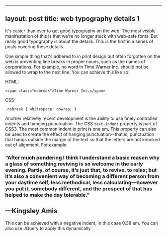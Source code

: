 ----
layout: post
title: web typography details 1
---

It's easier than ever to get good typography on the web. The most visible manifestation of this is that we're no longer stuck with web-safe fonts. But really good typography is about the details. This is the first in a series of posts covering these details.

One simple thing that's adhered to in print design but often forgotten on the web is preventing line breaks in proper nouns, such as the names of corporations. For example, no word in Time Warner Inc. should not be allowed to wrap to the next line. You can achieve this like so:

HTML:

`<span class="nobreak">Time Warner Inc.</span>`

CSS:

`.nobreak { whitespace: nowrap; }`

Another relatively recent development is the ability to use finely controlled indents and hanging punctuation. The CSS `text-indent` property is part of CSS3. The most common indent in print is one em. This property can also be used to create the effect of hanging punctuation--that is, punctuation that hangs outside the margin of the text so that the letters are not knocked out of alignment. For example:

  <div class="quote">
    <h3 class="quote_body">&ldquo;After much pondering I think I understand a basic reason why a glass of something reviving is so welcome in the early evening. Partly, of course, it&rsquo;s just that, to revive, to relax; but it&rsquo;s also a convenient way of becoming a different person from your daytime self, less methodical, less calculating&#8212;however you put it, somebody different, and the prospect of that has helped to make the day tolerable.&rdquo;</h3>
    <h2 class="author">&#8212;Kingsley Amis</h2>
  </div>

This can be achieved with a negative indent, in this case 0.38 em. You can also use JQuery to apply this dynamically.

